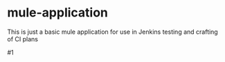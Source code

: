 mule-application
================

This is just a basic mule application for use in Jenkins testing and crafting of CI plans

#1
